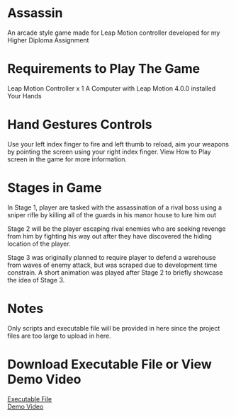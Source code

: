 # Assassin
  An arcade style game made for Leap Motion controller developed for my Higher Diploma Assignment

# Requirements to Play The Game
  Leap Motion Controller x 1
  A Computer with Leap Motion 4.0.0 installed
  Your Hands

# Hand Gestures Controls
  Use your left index finger to fire and left thumb to reload, aim your weapons by pointing the screen using your right index finger. View How to Play screen in the game for more information.

# Stages in Game
  In Stage 1, player are tasked with the assassination of a rival boss using a sniper rifle by killing all of the guards in his manor house to lure him out
  
  Stage 2 will be the player escaping rival enemies who are seeking revenge from him by fighting his way out after they have discovered the hiding location of the player. 

  Stage 3 was originally planned to require player to defend a warehouse from waves of enemy attack, but was scraped due to development time constrain. A short animation was played after Stage 2 to briefly showcase the idea of Stage 3.
  
# Notes
  Only scripts and executable file will be provided in here since the project files are too large to upload in here.
  
# Download Executable File or View Demo Video
[Executable File](https://drive.google.com/file/d/1cY1MtUY0e3Ak0SnRdAPZ8w6QKA0XlOIG/view?usp=sharing)  
[Demo Video](https://youtu.be/GPAGxKVH-Nghttps://youtu.be/lb3GB3nYkv0)

